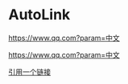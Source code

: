 # AutoLink

https://www.qq.com?param=中文

<https://www.qq.com?param=中文>

[引用一个链接](https://www.qq.com)

